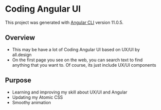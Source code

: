 # Coding Angular UI

This project was generated with [Angular CLI](https://github.com/angular/angular-cli) version 11.0.5.

## Overview

- This may be have a lot of Coding Angular UI based on UX/UI by all.design
- On the first page you see on the web, you can search text to find anything that you want to. Of course, its just include UX/UI components

## Purpose

- Learning and improving my skill about UX/UI and Angular
- Updating my Atomic CSS
- Smoothy animation
